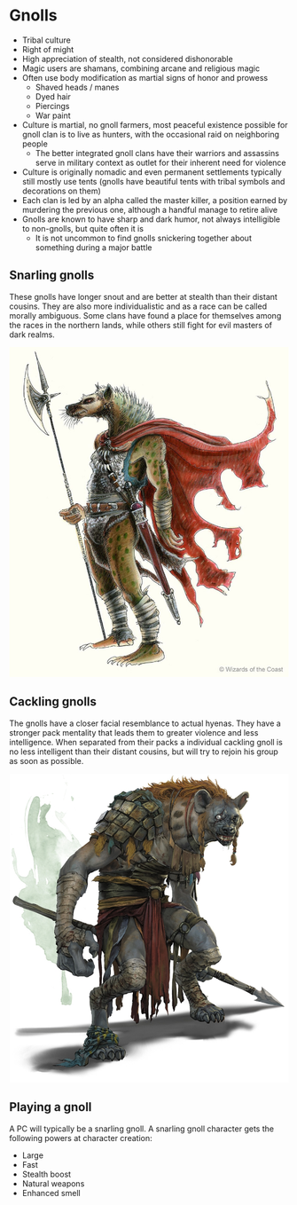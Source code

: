 # Gnolls

- Tribal culture
- Right of might
- High appreciation of stealth, not considered dishonorable
- Magic users are shamans, combining arcane and religious magic
- Often use body modification as martial signs of honor and prowess
    - Shaved heads / manes
    - Dyed hair
    - Piercings
    - War paint
- Culture is martial, no gnoll farmers, most peaceful existence possible for gnoll clan is to live as hunters, with the occasional raid on neighboring people
    - The better integrated gnoll clans have their warriors and assassins serve in military context as outlet for their inherent need for violence
- Culture is originally nomadic and even permanent settlements typically still mostly use tents (gnolls have beautiful tents with tribal symbols and decorations on them)
- Each clan is led by an alpha called the master killer, a position earned by murdering the previous one, although a handful manage to retire alive
- Gnolls are known to have sharp and dark humor, not always intelligible to non-gnolls, but quite often it is
    - It is not uncommon to find gnolls snickering together about something during a major battle

## Snarling gnolls

These gnolls have longer snout and are better at stealth than their distant cousins. They are also more individualistic and as a race can be called morally ambiguous. Some clans have found a place for themselves among the races in the northern lands, while others still fight for evil masters of dark realms.

![snarling gnoll](../images/snarling_gnoll.jpg)

## Cackling gnolls

The gnolls have a closer facial resemblance to actual hyenas. They have a stronger pack mentality that leads them to greater violence and less intelligence. When separated from their packs a individual cackling gnoll is no less intelligent than their distant cousins, but will try to rejoin his group as soon as possible.

![cackling gnoll](../images/cackling_gnoll.jpg)

## Playing a gnoll

A PC will typically be a snarling gnoll. A snarling gnoll character gets the following powers at character creation:

- Large
- Fast
- Stealth boost
- Natural weapons
- Enhanced smell

